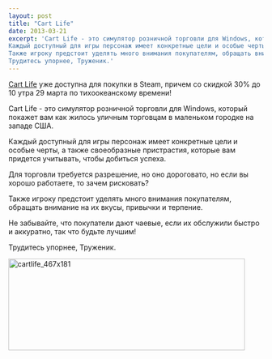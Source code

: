 ```yaml
---
layout: post
title: "Cart Life"
date: 2013-03-21
excerpt: 'Cart Life - это симулятор розничной торговли для Windows, который покажет вам как жилось уличным торговцам в маленьком городке на западе США.
Каждый доступный для игры персонаж имеет конкретные цели и особые черты, а также своеобразные пристрастия, которые вам придется учитывать, чтобы добиться успеха.
Также игроку предстоит уделять много внимания покупателям, обращать внимание на их вкусы, привычки и терпение.
Трудитесь упорнее, Труженик.'
---
```


<a href="http://store.steampowered.com/app/233390/" target="_blank">Cart Life</a> уже доступна для покупки в Steam, причем со скидкой 30% до 10 утра 29 марта по тихоокеанскому времени!

Cart Life - это симулятор розничной торговли для Windows, который покажет вам как жилось уличным торговцам в маленьком городке на западе США.

Каждый доступный для игры персонаж имеет конкретные цели и особые черты, а также своеобразные пристрастия, которые вам придется учитывать, чтобы добиться успеха.

Для торговли требуется разрешение, но оно дороговато, но если вы хорошо работаете, то зачем рисковать?

Также игроку предстоит уделять много внимания покупателям, обращать внимание на их вкусы, привычки и терпение.

Не забывайте, что покупатели дают чаевые, если их обслужили быстро и аккуратно, так что будьте лучшим!

Трудитесь упорнее, Труженик.

<a href="http://store.steampowered.com/app/233390/" target="_blank"><img class="aligncenter size-full wp-image-1783" alt="cartlife_467x181" src="http://gamersoul.ru/wp-content/uploads/2013/03/cartlife_467x181.jpg" width="467" height="181" /></a>